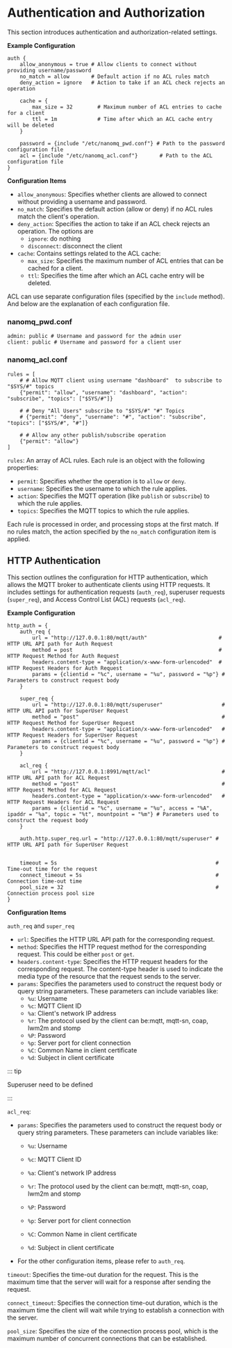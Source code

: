 # Authentication and Authorization

This section introduces authentication and authorization-related settings. 

**Example Configuration**

```hcl
auth {
	allow_anonymous = true # Allow clients to connect without providing username/password
	no_match = allow       # Default action if no ACL rules match
	deny_action = ignore   # Action to take if an ACL check rejects an operation

	cache = {
		max_size = 32        # Maximum number of ACL entries to cache for a client
		ttl = 1m             # Time after which an ACL cache entry will be deleted
	}
	
	password = {include "/etc/nanomq_pwd.conf"} # Path to the password configuration file
	acl = {include "/etc/nanomq_acl.conf"}       # Path to the ACL configuration file
}
```

**Configuration Items**

- `allow_anonymous`: Specifies whether clients are allowed to connect without providing a username and password.
- `no_match`: Specifies the default action (allow or deny) if no ACL rules match the client's operation.
- `deny_action`: Specifies the action to take if an ACL check rejects an operation. The options are 
  - `ignore`: do nothing
  - `disconnect`: disconnect the client
- `cache`: Contains settings related to the ACL cache:
  - `max_size`: Specifies the maximum number of ACL entries that can be cached for a client.
  - `ttl`: Specifies the time after which an ACL cache entry will be deleted.



ACL can use separate configuration files (specified by the `include` method). And below are the explanation of each configuration file.

### nanomq_pwd.conf

```hcl
admin: public # Username and password for the admin user
client: public # Username and password for a client user
```

### nanomq_acl.conf

```hcl
rules = [
	# # Allow MQTT client using username "dashboard"  to subscribe to "$SYS/#" topics
	{"permit": "allow", "username": "dashboard", "action": "subscribe", "topics": ["$SYS/#"]}
	
	# # Deny "All Users" subscribe to "$SYS/#" "#" Topics
	# {"permit": "deny", "username": "#", "action": "subscribe", "topics": ["$SYS/#", "#"]}
	
	# # Allow any other publish/subscribe operation
	{"permit": "allow"}
]
```

`rules`: An array of ACL rules. Each rule is an object with the following properties:

- `permit`: Specifies whether the operation is to `allow` or `deny`.
- `username`: Specifies the username to which the rule applies.
- `action`: Specifies the MQTT operation (like `publish` or `subscribe`) to which the rule applies.
- `topics`: Specifies the MQTT topics to which the rule applies.

Each rule is processed in order, and processing stops at the first match. If no rules match, the action specified by the `no_match` configuration item is applied.

## HTTP Authentication

This section outlines the configuration for HTTP authentication, which allows the MQTT broker to authenticate clients using HTTP requests. It includes settings for authentication requests (`auth_req`), superuser requests (`super_req`), and Access Control List (ACL) requests (`acl_req`).

**Example Configuration**

```hcl
http_auth = {
	auth_req {
		url = "http://127.0.0.1:80/mqtt/auth"                       # HTTP URL API path for Auth Request
		method = post                                               # HTTP Request Method for Auth Request
		headers.content-type = "application/x-www-form-urlencoded"  # HTTP Request Headers for Auth Request
		params = {clientid = "%c", username = "%u", password = "%p"} # Parameters to construct request body
	}
	
	super_req {
		url = "http://127.0.0.1:80/mqtt/superuser"                   # HTTP URL API path for SuperUser Request
		method = "post"                                              # HTTP Request Method for SuperUser Request
		headers.content-type = "application/x-www-form-urlencoded"   # HTTP Request Headers for SuperUser Request
		params = {clientid = "%c", username = "%u", password = "%p"} # Parameters to construct request body
	}
	
	acl_req {
		url = "http://127.0.0.1:8991/mqtt/acl"                       # HTTP URL API path for ACL Request
		method = "post"                                              # HTTP Request Method for ACL Request
		headers.content-type = "application/x-www-form-urlencoded"   # HTTP Request Headers for ACL Request
		params = {clientid = "%c", username = "%u", access = "%A", ipaddr = "%a", topic = "%t", mountpoint = "%m"} # Parameters used to construct the request body
	}
	
	auth.http.super_req.url = "http://127.0.0.1:80/mqtt/superuser" # HTTP URL API path for SuperUser Request

	
	timeout = 5s                                                   # Time-out time for the request
	connect_timeout = 5s                                           # Connection time-out time
	pool_size = 32                                                 # Connection process pool size
}
```

**Configuration Items**

`auth_req` and `super_req` 

- `url`: Specifies the HTTP URL API path for the corresponding request.
- `method`: Specifies the HTTP request method for the corresponding request. This could be either `post` or `get`.
- `headers.content-type`: Specifies the HTTP request headers for the corresponding request. The content-type header is used to indicate the media type of the resource that the request sends to the server.
- `params`: Specifies the parameters used to construct the request body or query string parameters. These parameters can include variables like: 
  - `%u`: Username
  - `%c`: MQTT Client ID
  - `%a`: Client's network IP address
  - `%r`: The protocol used by the client can be:mqtt, mqtt-sn, coap, lwm2m and stomp
  - `%P`: Password
  - `%p`: Server port for client connection
  - `%C`: Common Name in client certificate
  - `%d`: Subject in client certificate <!--我觉得 https://nanomq.io/docs/en/latest/config-description/v019.html#http-authorization-configuration 这里的描述太过偏向后台实现了，用户不太需要知道，我先拿掉了-->

::: tip

Superuser need to be defined

:::

`acl_req`: 

- `params`: Specifies the parameters used to construct the request body or query string parameters. These parameters can include variables like: 

  - `%u`: Username

  - `%c`: MQTT Client ID

  - `%a`: Client's network IP address

  - `%r`: The protocol used by the client can be:mqtt, mqtt-sn, coap, lwm2m and stomp

  - `%P`: Password

  - `%p`: Server port for client connection

  - `%C`: Common Name in client certificate

  - `%d`: Subject in client certificate

- For the other configuration items, please refer to `auth_req`.

`timeout`: Specifies the time-out duration for the request. This is the maximum time that the server will wait for a response after sending the request.

`connect_timeout`: Specifies the connection time-out duration, which is the maximum time the client will wait while trying to establish a connection with the server.

`pool_size`: Specifies the size of the connection process pool, which is the maximum number of concurrent connections that can be established.